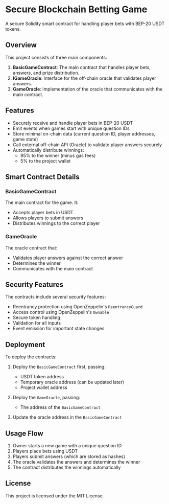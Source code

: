 # Secure Blockchain Betting Game

A secure Solidity smart contract for handling player bets with BEP-20 USDT tokens.

## Overview

This project consists of three main components:

1. **BasicGameContract**: The main contract that handles player bets, answers, and prize distribution.
2. **IGameOracle**: Interface for the off-chain oracle that validates player answers.
3. **GameOracle**: Implementation of the oracle that communicates with the main contract.

## Features

- Securely receive and handle player bets in BEP-20 USDT
- Emit events when games start with unique question IDs
- Store minimal on-chain data (current question ID, player addresses, game state)
- Call external off-chain API (Oracle) to validate player answers securely
- Automatically distribute winnings:
  - 95% to the winner (minus gas fees)
  - 5% to the project wallet

## Smart Contract Details

### BasicGameContract

The main contract for the game. It:
- Accepts player bets in USDT
- Allows players to submit answers
- Distributes winnings to the correct player

### GameOracle

The oracle contract that:
- Validates player answers against the correct answer
- Determines the winner
- Communicates with the main contract

## Security Features

The contracts include several security features:
- Reentrancy protection using OpenZeppelin's `ReentrancyGuard`
- Access control using OpenZeppelin's `Ownable`
- Secure token handling
- Validation for all inputs
- Event emission for important state changes

## Deployment

To deploy the contracts:

1. Deploy the `BasicGameContract` first, passing:
   - USDT token address
   - Temporary oracle address (can be updated later)
   - Project wallet address

2. Deploy the `GameOracle`, passing:
   - The address of the `BasicGameContract`

3. Update the oracle address in the `BasicGameContract`

## Usage Flow

1. Owner starts a new game with a unique question ID
2. Players place bets using USDT
3. Players submit answers (which are stored as hashes)
4. The oracle validates the answers and determines the winner
5. The contract distributes the winnings automatically

## License

This project is licensed under the MIT License.

